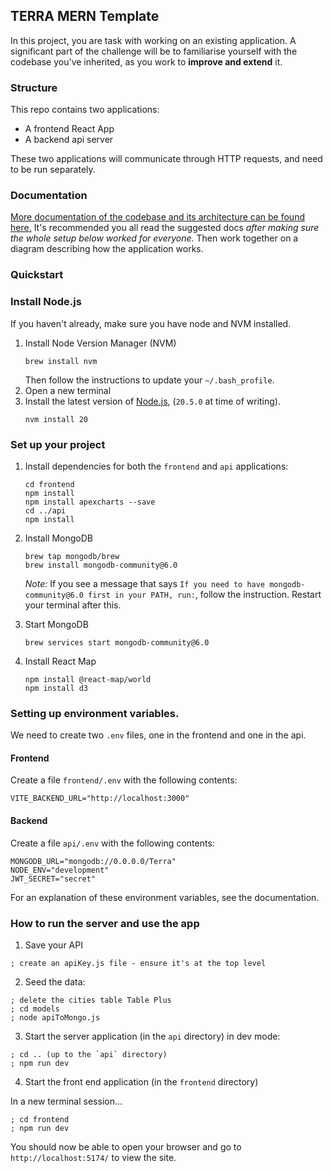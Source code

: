 ## TERRA MERN Template

In this project, you are task with working on an existing application. A
significant part of the challenge will be to familiarise yourself with the
codebase you've inherited, as you work to **improve and extend** it.

### Structure

This repo contains two applications:

- A frontend React App
- A backend api server

These two applications will communicate through HTTP requests, and need to be
run separately.

### Documentation

[More documentation of the codebase and its architecture can be found here.](./DOCUMENTATION.md)
It's recommended you all read the suggested docs _after making sure the whole
setup below worked for everyone_. Then work together on a diagram describing how
the application works.


### Quickstart

### Install Node.js

If you haven't already, make sure you have node and NVM installed.

1. Install Node Version Manager (NVM)
   ```
   brew install nvm
   ```
   Then follow the instructions to update your `~/.bash_profile`.
2. Open a new terminal
3. Install the latest version of [Node.js](https://nodejs.org/en/), (`20.5.0` at
   time of writing).
   ```
   nvm install 20
   ```

### Set up your project

1. Install dependencies for both the `frontend` and `api` applications:
   ```
   cd frontend
   npm install
   npm install apexcharts --save
   cd ../api
   npm install
   ```
2. Install MongoDB
   ```
   brew tap mongodb/brew
   brew install mongodb-community@6.0
   ```
   _Note:_ If you see a message that says
   `If you need to have mongodb-community@6.0 first in your PATH, run:`, follow
   the instruction. Restart your terminal after this.
3. Start MongoDB

   ```
   brew services start mongodb-community@6.0
   ```

4. Install React Map

   ```
   npm install @react-map/world
   npm install d3
   ```

### Setting up environment variables.

We need to create two `.env` files, one in the frontend and one in the api.

#### Frontend

Create a file `frontend/.env` with the following contents:

```
VITE_BACKEND_URL="http://localhost:3000"
```

#### Backend

Create a file `api/.env` with the following contents:

```
MONGODB_URL="mongodb://0.0.0.0/Terra"
NODE_ENV="development"
JWT_SECRET="secret"
```

For an explanation of these environment variables, see the documentation.

### How to run the server and use the app

1. Save your API

```
; create an apiKey.js file - ensure it's at the top level
```

2. Seed the data:

```
; delete the cities table Table Plus
; cd models
; node apiToMongo.js
```

3. Start the server application (in the `api` directory) in dev mode:

```
; cd .. (up to the `api` directory)
; npm run dev
```

4. Start the front end application (in the `frontend` directory)

In a new terminal session...

```
; cd frontend
; npm run dev
```

You should now be able to open your browser and go to
`http://localhost:5174/` to view the site.

